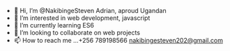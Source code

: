 - 👋 Hi, I’m @NakibingeSteven Adrian, aproud Ugandan
- 👀 I’m interested in web development, javascript
- 🌱 I’m currently learning ES6
- 💞️ I’m looking to collaborate on web projects
- 📫 How to reach me ...+256 789198566 nakibingesteven202@gmail.com

<!---
NakibingeSteven/NakibingeSteven is a ✨ special ✨ repository because its `README.md` (this file) appears on your GitHub profile.
You can click the Preview link to take a look at your changes.
--->
